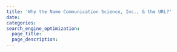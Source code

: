 ```yaml
---
title: 'Why the Name Communication Science, Inc., & the URL?'
date:
categories:
search_engine_optimization:
  page_title:
  page_description:
---
```

